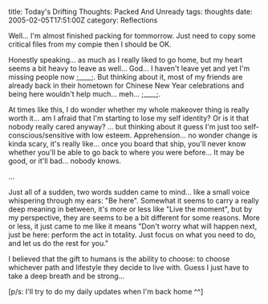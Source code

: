 title: Today's Drifting Thoughts: Packed And Unready
tags: thoughts
date: 2005-02-05T17:51:00Z
category: Reflections

Well… I'm almost finished packing for tommorrow. Just need to copy some critical files from my compie then I should be OK.

Honestly speaking… as much as I really liked to go home, but my heart seems a bit heavy to leave as well… God… I haven't leave yet and yet I'm missing people now ;\_\_\_\_;. But thinking about it, most of my friends are already back in their hometown for Chinese New Year celebrations and being here wouldn't help much… meh… ;\_\_\_\_;.

At times like this, I do wonder whether my whole makeover thing is really worth it… am I afraid that I'm starting to lose my self identity? Or is it that nobody really cared anyway? … but thinking about it guess I'm just too self-conscious/sensitive with low esteem. Apprehension… no wonder change is kinda scary, it's really like… once you board that ship, you'll never know whether you'll be able to go back to where you were before… It may be good, or it'll bad… nobody knows.

…

Just all of a sudden, two words sudden came to mind… like a small voice whispering through my ears: "Be here". Somewhat it seems to carry a really deep meaning in between, it's more or less like "Live the moment", but by my perspective, they are seems to be a bit different for some reasons. More or less, it just came to me like it means "Don't worry what will happen next, just be here: perform the act in totality. Just focus on what you need to do, and let us do the rest for you."

I believed that the gift to humans is the ability to choose: to choose whichever path and lifestyle they decide to live with. Guess I just have to take a deep breath and be strong…

[p/s: I'll try to do my daily updates when I'm back home ^^]
